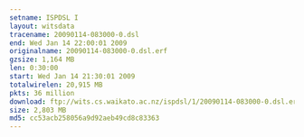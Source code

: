 ```yaml
---
setname: ISPDSL I
layout: witsdata
tracename: 20090114-083000-0.dsl
end: Wed Jan 14 22:00:01 2009
originalname: 20090114-083000-0.dsl.erf
gzsize: 1,164 MB
len: 0:30:00
start: Wed Jan 14 21:30:01 2009
totalwirelen: 20,915 MB
pkts: 36 million
download: ftp://wits.cs.waikato.ac.nz/ispdsl/1/20090114-083000-0.dsl.erf.gz
size: 2,803 MB
md5: cc53acb258056a9d92aeb49cd8c83363
---
```


